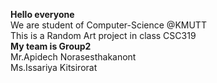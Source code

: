 <b>Hello everyone</b><br>
We are student of Computer-Science @KMUTT<br>
This is a Random Art project in class CSC319<br>
<b>My team is Group2</b><br>
Mr.Apidech Norasesthakanont<br>
Ms.Issariya Kitsirorat<br>
